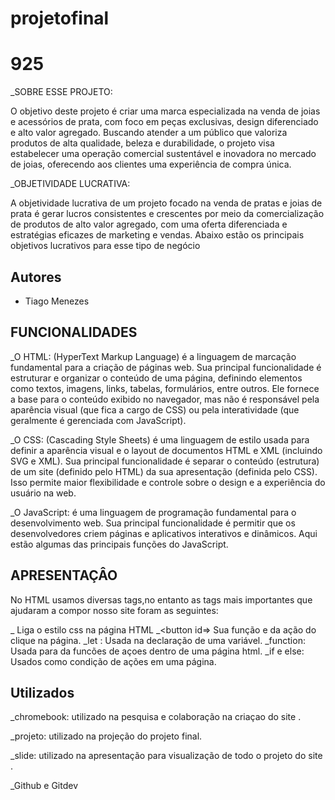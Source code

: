 # projetofinal

# 925

_SOBRE ESSE PROJETO:

O objetivo deste projeto é criar uma marca especializada na venda de joias e acessórios de prata, com foco em peças exclusivas, design diferenciado e alto valor agregado. Buscando atender a um público que valoriza produtos de alta qualidade, beleza e durabilidade, o projeto visa estabelecer uma operação comercial sustentável e inovadora no mercado de joias, oferecendo aos clientes uma experiência de compra única.

_OBJETIVIDADE LUCRATIVA:

A objetividade lucrativa de um projeto focado na venda de pratas e joias de prata é gerar lucros consistentes e crescentes por meio da comercialização de produtos de alto valor agregado, com uma oferta diferenciada e estratégias eficazes de marketing e vendas. Abaixo estão os principais objetivos lucrativos para esse tipo de negócio


## Autores

- Tiago Menezes


## FUNCIONALIDADES 

_O HTML: (HyperText Markup Language) é a linguagem de marcação fundamental para a criação de páginas web. Sua principal funcionalidade é estruturar e organizar o conteúdo de uma página, definindo elementos como textos, imagens, links, tabelas, formulários, entre outros. Ele fornece a base para o conteúdo exibido no navegador, mas não é responsável pela aparência visual (que fica a cargo de CSS) ou pela interatividade (que geralmente é gerenciada com JavaScript).

 _O CSS: (Cascading Style Sheets) é uma linguagem de estilo usada para definir a aparência visual e o layout de documentos HTML e XML (incluindo SVG e XML). Sua principal funcionalidade é separar o conteúdo (estrutura) de um site (definido pelo HTML) da sua apresentação (definida pelo CSS). Isso permite maior flexibilidade e controle sobre o design e a experiência do usuário na web.

 _O JavaScript: é uma linguagem de programação fundamental para o desenvolvimento web. Sua principal funcionalidade é permitir que os desenvolvedores criem páginas e aplicativos interativos e dinâmicos. Aqui estão algumas das principais funções do JavaScript.


## APRESENTAÇÂO

No HTML usamos diversas tags,no entanto as tags mais importantes que ajudaram a compor nosso site foram as seguintes:

_ <link rel="stylesheet" href="css/estilo.css">
Liga o estilo css na página HTML
_<button id=>
Sua função e da ação do clique na página.
_let :
Usada na declaração de uma variável.
_function:
Usada para da funcões de açoes dentro de uma página html.
_if e else:
Usados como condição de ações em uma página.
## Utilizados 

_chromebook: utilizado na pesquisa e colaboração na criaçao do site .

_projeto: utilizado na projeção do projeto final.

_slide: utilizado na apresentação para visualização de todo o projeto do site .

 _Github e Gitdev
